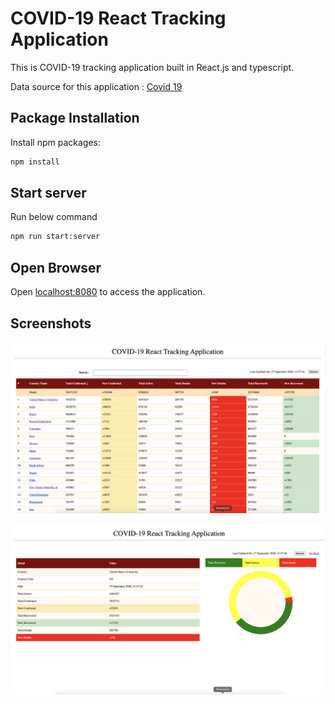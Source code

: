 
# COVID-19 React Tracking Application

This is COVID-19 tracking application built in React.js and typescript.

Data source for this application : [Covid 19](https://covid19api.com)

## Package Installation
Install npm packages:

```bash
npm install
```


## Start server

Run below command
```sh
npm run start:server
```

## Open Browser

Open [localhost:8080](http://localhost:8080) to access the application.



## Screenshots
![Dashboard Page.](/dashboard.png "Dashboard Screen.")


![Detail Page.](/detail.png "Detail Screen.")

